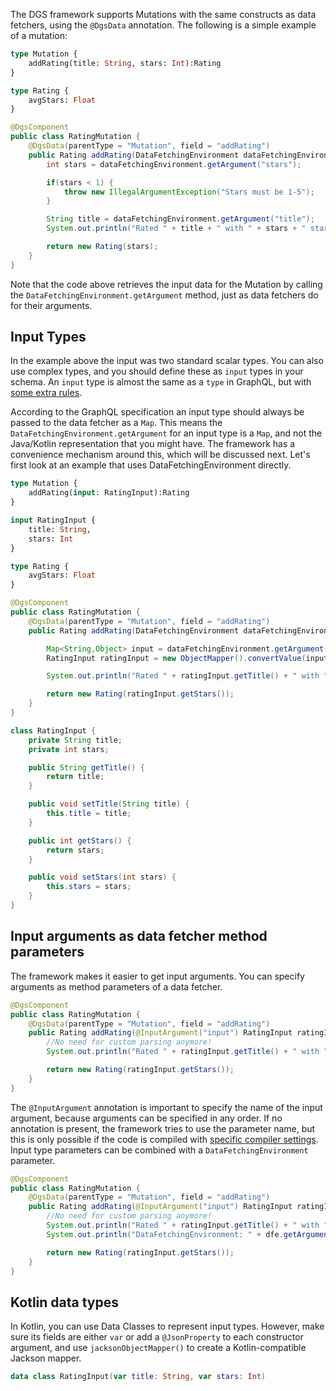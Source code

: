 
The DGS framework supports Mutations with the same constructs as data fetchers, using<!-- http://go/pv http://go/use --> the `@DgsData` annotation.
The following is a simple example of a mutation:

```graphql
type Mutation {
    addRating(title: String, stars: Int):Rating
}

type Rating {
    avgStars: Float
}
```

```java
@DgsComponent
public class RatingMutation {
    @DgsData(parentType = "Mutation", field = "addRating")
    public Rating addRating(DataFetchingEnvironment dataFetchingEnvironment) {
        int stars = dataFetchingEnvironment.getArgument("stars");

        if(stars < 1) {
            throw new IllegalArgumentException("Stars must be 1-5");
        }

        String title = dataFetchingEnvironment.getArgument("title");
        System.out.println("Rated " + title + " with " + stars + " stars") ;

        return new Rating(stars);
    }
}
```

Note that the code above retrieves the input data for the Mutation by calling the `DataFetchingEnvironment.getArgument` method, just as data fetchers do for their arguments.

## Input Types

In the example above the input was two standard scalar types.
You can also use complex types, and you should define these as `input` types in your schema.
An `input` type is almost the same as a `type` in GraphQL, but with [some extra rules](https://graphql.org/learn/schema/#input-types).

According to the GraphQL specification an input type should<!-- http://go/should --> always be passed<!-- http://go/pv --> to the data fetcher as a `Map`.
This means the `DataFetchingEnvironment.getArgument` for an input type is a `Map`, and not the Java/Kotlin representation that you might have.
The framework has a convenience mechanism around this, which will be discussed next.
Let's first look at an example that uses DataFetchingEnvironment directly.

```graphql
type Mutation {
    addRating(input: RatingInput):Rating
}

input RatingInput {
    title: String,
    stars: Int
}

type Rating {
    avgStars: Float
}
```

```java
@DgsComponent
public class RatingMutation {
    @DgsData(parentType = "Mutation", field = "addRating")
    public Rating addRating(DataFetchingEnvironment dataFetchingEnvironment) {

        Map<String,Object> input = dataFetchingEnvironment.getArgument("input");
        RatingInput ratingInput = new ObjectMapper().convertValue(input, RatingInput.class);

        System.out.println("Rated " + ratingInput.getTitle() + " with " + ratingInput.getStars() + " stars") ;

        return new Rating(ratingInput.getStars());
    }
}

class RatingInput {
    private String title;
    private int stars;

    public String getTitle() {
        return title;
    }

    public void setTitle(String title) {
        this.title = title;
    }

    public int getStars() {
        return stars;
    }

    public void setStars(int stars) {
        this.stars = stars;
    }
}
```

## Input arguments as data fetcher method parameters
The framework makes it easier to get input arguments.
You can specify arguments as method parameters of a data fetcher.

```java
@DgsComponent
public class RatingMutation {
    @DgsData(parentType = "Mutation", field = "addRating")
    public Rating addRating(@InputArgument("input") RatingInput ratingInput) {
        //No need for custom parsing anymore!
        System.out.println("Rated " + ratingInput.getTitle() + " with " + ratingInput.getStars() + " stars") ;

        return new Rating(ratingInput.getStars());
    }
}
```

The `@InputArgument` annotation is important to specify the name of the input argument, because arguments can be specified in any order.
If no annotation is present, the framework tries to use the parameter name, but this is only possible if the code is compiled with [specific compiler settings](https://docs.oracle.com/javase/tutorial/reflect/member/methodparameterreflection.html).
Input type parameters can be combined with a `DataFetchingEnvironment` parameter.

```java
@DgsComponent
public class RatingMutation {
    @DgsData(parentType = "Mutation", field = "addRating")
    public Rating addRating(@InputArgument("input") RatingInput ratingInput, DataFetchingEnvironment dfe) {
        //No need for custom parsing anymore!
        System.out.println("Rated " + ratingInput.getTitle() + " with " + ratingInput.getStars() + " stars") ;
        System.out.println("DataFetchingEnvironment: " + dfe.getArgument(ratingInput));

        return new Rating(ratingInput.getStars());
    }
}
```

## Kotlin data types

In Kotlin, you can use Data Classes to represent input types.
However, make sure its<!-- "its" is ambiguous here --> fields are either `var` or add a `@JsonProperty` to each constructor argument, and use `jacksonObjectMapper()` to create a Kotlin-compatible Jackson mapper.

```kotlin
data class RatingInput(var title: String, var stars: Int)
```
